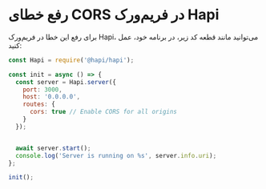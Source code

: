 # رفع خطای CORS در فریم‌ورک Hapi
برای رفع این خطا در فریم‌ورک Hapi، می‌توانید مانند قطعه کد زیر، در برنامه خود، عمل کنید:

```js
const Hapi = require('@hapi/hapi');

const init = async () => {
  const server = Hapi.server({
    port: 3000,
    host: '0.0.0.0',
    routes: {
      cors: true // Enable CORS for all origins
    }
  });


  await server.start();
  console.log('Server is running on %s', server.info.uri);
};

init();
```